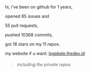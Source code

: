 hi, i've been on github for 1 years,

opened 85 issues and

55 pull requests,

pushed 10368 commits,

got 16 stars on my 11 repos.

my website if u want: [logskele.thedev.id](https://logskele.thedev.id)

> ###### including the private repos
